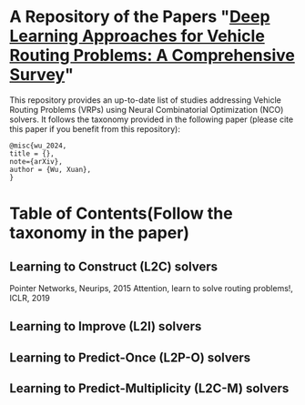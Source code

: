 # A Repository of the Papers "[Deep Learning Approaches for Vehicle Routing Problems: A Comprehensive Survey]()"
This repository provides an up-to-date list of studies addressing Vehicle Routing Problems (VRPs) using Neural Combinatorial Optimization (NCO) solvers. It follows the taxonomy provided in the following paper (please cite this paper if you benefit from this repository):

```
@misc{wu_2024,
title = {},
note={arXiv},
author = {Wu, Xuan},
}
```
# Table of Contents(Follow the taxonomy in the paper)
## Learning to Construct (L2C) solvers
Pointer Networks, Neurips, 2015
Attention, learn to solve routing problems!, ICLR, 2019
## Learning to Improve (L2I) solvers
## Learning to Predict-Once (L2P-O) solvers
## Learning to Predict-Multiplicity (L2C-M) solvers
